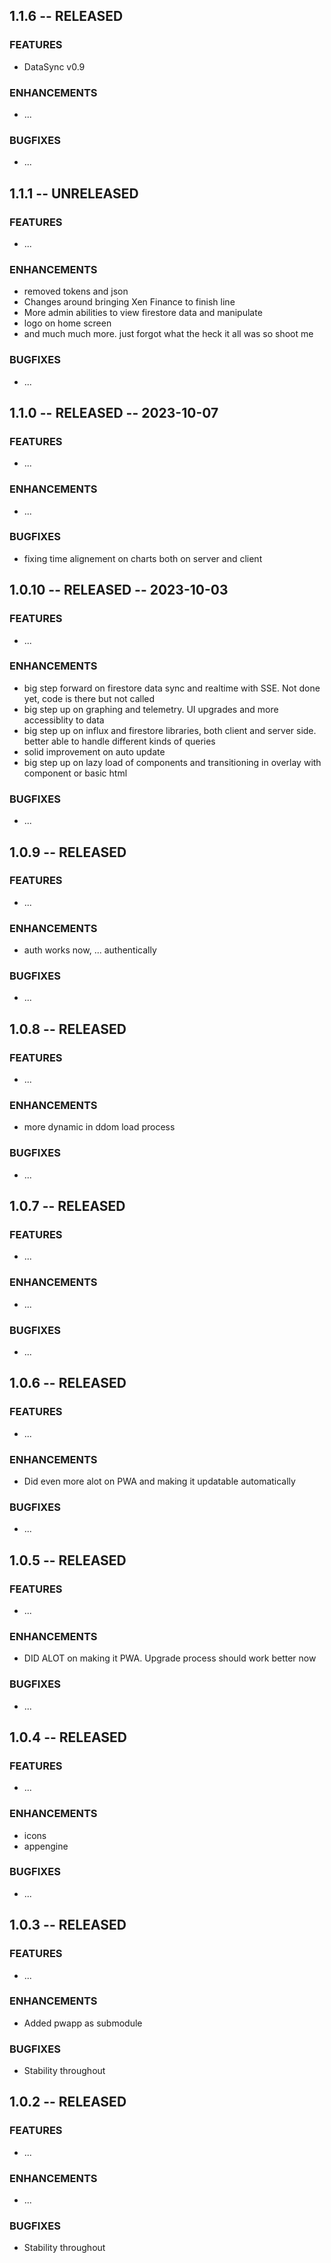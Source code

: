 
## 1.1.6 -- RELEASED

### FEATURES
- DataSync v0.9

### ENHANCEMENTS
- ...

### BUGFIXES
- ...




## 1.1.1 -- UNRELEASED

### FEATURES
- ...

### ENHANCEMENTS
- removed tokens and json 
- Changes around bringing Xen Finance to finish line
- More admin abilities to view firestore data and manipulate
- logo on home screen
- and much much more. just forgot what the heck it all was so shoot me

### BUGFIXES
- ...




## 1.1.0 -- RELEASED -- 2023-10-07

### FEATURES
- ...

### ENHANCEMENTS
- ...

### BUGFIXES
- fixing time alignement on charts both on server and client




## 1.0.10 -- RELEASED -- 2023-10-03

### FEATURES
- ...

### ENHANCEMENTS
- big step forward on firestore data sync and realtime with SSE. Not done yet, code is there but not called
- big step up on graphing and telemetry. UI upgrades and more accessiblity to data
- big step up on influx and firestore libraries, both client and server side. better able to handle different kinds of queries 
- solid improvement on auto update
- big step up on lazy load of components and transitioning in overlay with component or basic html

### BUGFIXES
- ...




## 1.0.9 -- RELEASED

### FEATURES
- ...

### ENHANCEMENTS
- auth works now, ... authentically

### BUGFIXES
- ...




## 1.0.8 -- RELEASED

### FEATURES
- ...

### ENHANCEMENTS
- more dynamic in ddom load process

### BUGFIXES
- ...




## 1.0.7 -- RELEASED

### FEATURES
- ...

### ENHANCEMENTS
- ...

### BUGFIXES
- ...




## 1.0.6 -- RELEASED

### FEATURES
- ...

### ENHANCEMENTS
- Did even more alot on PWA and making it updatable automatically

### BUGFIXES
- ...




## 1.0.5 -- RELEASED

### FEATURES
- ...

### ENHANCEMENTS
- DID ALOT on making it PWA. Upgrade process should work better now

### BUGFIXES
- ...




## 1.0.4 -- RELEASED

### FEATURES
- ...

### ENHANCEMENTS
- icons 
- appengine

### BUGFIXES
- ...




## 1.0.3 -- RELEASED

### FEATURES
- ...

### ENHANCEMENTS
- Added pwapp as submodule

### BUGFIXES
- Stability throughout




## 1.0.2 -- RELEASED

### FEATURES
- ...

### ENHANCEMENTS
- ...

### BUGFIXES
- Stability throughout

